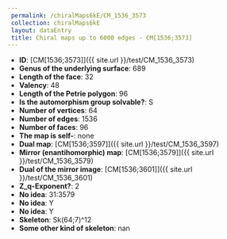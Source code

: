 ```yaml
--- 
 permalink: /chiralMaps6kE/CM_1536_3573 
 collection: chiralMaps6kE
 layout: dataEntry
 title: Chiral maps up to 6000 edges - CM[1536;3573]
---
```


- **ID**: [CM[1536;3573]]({{ site.url }}/test/CM_1536_3573)
- **Genus of the underlying surface**: 689
- **Length of the face**: 32
- **Valency**: 48
- **Length of the Petrie polygon**: 96
- **Is the automorphism group solvable?**: S
- **Number of vertices**: 64
- **Number of edges**: 1536
- **Number of faces**: 96
- **The map is self-**: none
- **Dual map**: [CM[1536;3597]]({{ site.url }}/test/CM_1536_3597)
- **Mirror (enantihomorphic) map**: [CM[1536;3579]]({{ site.url }}/test/CM_1536_3579)
- **Dual of the mirror image**: [CM[1536;3601]]({{ site.url }}/test/CM_1536_3601)
- **Z_q-Exponent?**: 2
- **No idea**:  31:3579
- **No idea**: Y
- **No idea**: Y
- **Skeleton**: Sk(64;7)^12
- **Some other kind of skeleton**: nan
